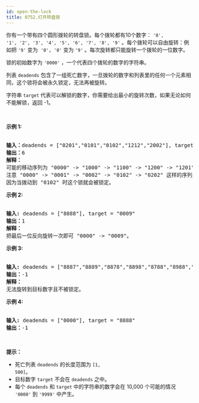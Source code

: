 ```yaml
---
id: open-the-lock
title: 0752.打开转盘锁
---
```

你有一个带有四个圆形拨轮的转盘锁。每个拨轮都有10个数字： <code>&#39;0&#39;, &#39;1&#39;, &#39;2&#39;, &#39;3&#39;, &#39;4&#39;, &#39;5&#39;, &#39;6&#39;, &#39;7&#39;, &#39;8&#39;, &#39;9&#39;</code> 。每个拨轮可以自由旋转：例如把 <code>&#39;9&#39;</code> 变为  <code>&#39;0&#39;</code><font color="#333333" face="Helvetica Neue, Helvetica, Arial, sans-serif">，</font><code>&#39;0&#39;</code> 变为 <code>&#39;9&#39;</code> 。每次旋转都只能旋转一个拨轮的一位数字。

锁的初始数字为 <code>&#39;0000&#39;</code> ，一个代表四个拨轮的数字的字符串。

列表 <code>deadends</code> 包含了一组死亡数字，一旦拨轮的数字和列表里的任何一个元素相同，这个锁将会被永久锁定，无法再被旋转。

字符串 <code>target</code> 代表可以解锁的数字，你需要给出最小的旋转次数，如果无论如何不能解锁，返回 -1。

 

**示例 1:**


<pre><br/><strong>输入：</strong>deadends = [&#34;0201&#34;,&#34;0101&#34;,&#34;0102&#34;,&#34;1212&#34;,&#34;2002&#34;], target = &#34;0202&#34;<br/><strong>输出：</strong>6<br/><strong>解释：</strong><br/>可能的移动序列为 &#34;0000&#34; -&gt; &#34;1000&#34; -&gt; &#34;1100&#34; -&gt; &#34;1200&#34; -&gt; &#34;1201&#34; -&gt; &#34;1202&#34; -&gt; &#34;0202&#34;。<br/>注意 &#34;0000&#34; -&gt; &#34;0001&#34; -&gt; &#34;0002&#34; -&gt; &#34;0102&#34; -&gt; &#34;0202&#34; 这样的序列是不能解锁的，<br/>因为当拨动到 &#34;0102&#34; 时这个锁就会被锁定。<br/></pre>

**示例 2:**


<pre><br/><strong>输入:</strong> deadends = [&#34;8888&#34;], target = &#34;0009&#34;<br/><strong>输出：</strong>1<br/><strong>解释：</strong><br/>把最后一位反向旋转一次即可 &#34;0000&#34; -&gt; &#34;0009&#34;。<br/></pre>

**示例 3:**


<pre><br/><strong>输入:</strong> deadends = [&#34;8887&#34;,&#34;8889&#34;,&#34;8878&#34;,&#34;8898&#34;,&#34;8788&#34;,&#34;8988&#34;,&#34;7888&#34;,&#34;9888&#34;], target = &#34;8888&#34;<br/><strong>输出：</strong>-1<br/><strong>解释：<br/></strong>无法旋转到目标数字且不被锁定。<br/></pre>

**示例 4:**


<pre><br/><strong>输入:</strong> deadends = [&#34;0000&#34;], target = &#34;8888&#34;<br/><strong>输出：</strong>-1<br/></pre>

 

**提示：**

- 死亡列表 <code>deadends</code> 的长度范围为 <code>[1, 500]</code>。
- 目标数字 <code>target</code> 不会在 <code>deadends</code> 之中。
- 每个 <code>deadends</code> 和 <code>target</code> 中的字符串的数字会在 10,000 个可能的情况 <code>&#39;0000&#39;</code> 到 <code>&#39;9999&#39;</code> 中产生。